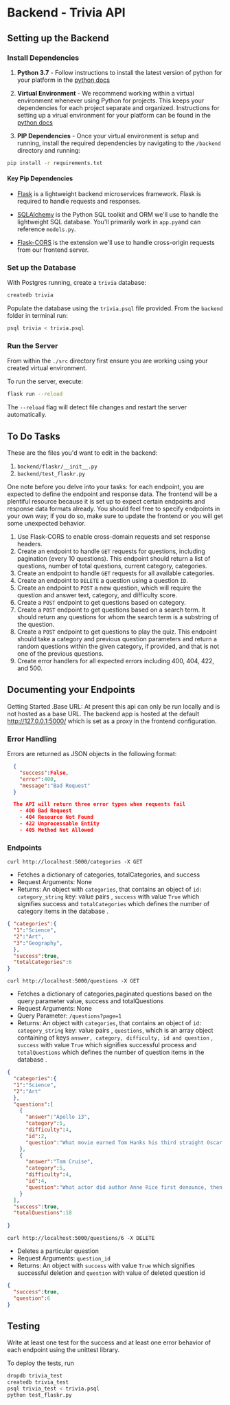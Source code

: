# Backend - Trivia API

## Setting up the Backend

### Install Dependencies

1. **Python 3.7** - Follow instructions to install the latest version of python for your platform in the [python docs](https://docs.python.org/3/using/unix.html#getting-and-installing-the-latest-version-of-python)

2. **Virtual Environment** - We recommend working within a virtual environment whenever using Python for projects. This keeps your dependencies for each project separate and organized. Instructions for setting up a virual environment for your platform can be found in the [python docs](https://packaging.python.org/guides/installing-using-pip-and-virtual-environments/)

3. **PIP Dependencies** - Once your virtual environment is setup and running, install the required dependencies by navigating to the `/backend` directory and running:

```bash
pip install -r requirements.txt
```

#### Key Pip Dependencies

- [Flask](http://flask.pocoo.org/) is a lightweight backend microservices framework. Flask is required to handle requests and responses.

- [SQLAlchemy](https://www.sqlalchemy.org/) is the Python SQL toolkit and ORM we'll use to handle the lightweight SQL database. You'll primarily work in `app.py`and can reference `models.py`.

- [Flask-CORS](https://flask-cors.readthedocs.io/en/latest/#) is the extension we'll use to handle cross-origin requests from our frontend server.

### Set up the Database

With Postgres running, create a `trivia` database:

```bash
createdb trivia
```

Populate the database using the `trivia.psql` file provided. From the `backend` folder in terminal run:

```bash
psql trivia < trivia.psql
```

### Run the Server

From within the `./src` directory first ensure you are working using your created virtual environment.

To run the server, execute:

```bash
flask run --reload
```

The `--reload` flag will detect file changes and restart the server automatically.

## To Do Tasks

These are the files you'd want to edit in the backend:

1. `backend/flaskr/__init__.py`
2. `backend/test_flaskr.py`

One note before you delve into your tasks: for each endpoint, you are expected to define the endpoint and response data. The frontend will be a plentiful resource because it is set up to expect certain endpoints and response data formats already. You should feel free to specify endpoints in your own way; if you do so, make sure to update the frontend or you will get some unexpected behavior.

1. Use Flask-CORS to enable cross-domain requests and set response headers.
2. Create an endpoint to handle `GET` requests for questions, including pagination (every 10 questions). This endpoint should return a list of questions, number of total questions, current category, categories.
3. Create an endpoint to handle `GET` requests for all available categories.
4. Create an endpoint to `DELETE` a question using a question `ID`.
5. Create an endpoint to `POST` a new question, which will require the question and answer text, category, and difficulty score.
6. Create a `POST` endpoint to get questions based on category.
7. Create a `POST` endpoint to get questions based on a search term. It should return any questions for whom the search term is a substring of the question.
8. Create a `POST` endpoint to get questions to play the quiz. This endpoint should take a category and previous question parameters and return a random questions within the given category, if provided, and that is not one of the previous questions.
9. Create error handlers for all expected errors including 400, 404, 422, and 500.

## Documenting your Endpoints

Getting Started 
  .Base URL: At present this api can only be run locally and is not hosted as a base URL. The backend app is hosted at the default http://127.0.0.1:5000/ which is set as a proxy in the frontend configuration.


### Error Handling

Errors are returned as JSON objects in the following format:

```json
  {
    "success":False,
    "error":400,
    "message":"Bad Request"
  }

  The API will return three error types when requests fail
    - 400 Bad Request 
    - 404 Resource Not Found
    - 422 Unprocessable Entity
    - 405 Method Not Allowed 

 ```   


### Endpoints

`curl http://localhost:5000/categories -X GET`

- Fetches a dictionary of categories, totalCategories, and success
- Request Arguments: None
- Returns: An object with  `categories`, that contains an object of `id: category_string` key: value pairs , `success` with value `True` which signifies success and `totalCategories` which defines the number of category items in the database .

```json
{ "categories":{
  "1":"Science",
  "2":"Art",
  "3":"Geography",
  },
  "success":true,
  "totalCategories":6
}
```

`curl http://localhost:5000/questions -X GET`

- Fetches a dictionary of categories,paginated questions based on the query parameter value, success and totalQuestions 
- Request Arguments: None
- Query Parameter: `/questions?page=1`
- Returns: An object with  `categories`, that contains an object of `id: category_string` key: value pairs , `questions`, which is an array object containing of keys `answer, category, difficulty, id and question` , `success` with value `True` which signifies successful process and `totalQuestions` which defines the number of question items in the database .

```json
{
  "categories":{
  "1":"Science",
  "2":"Art"
  },
  "questions":[
    {
      "answer":"Apollo 13",
      "category":5,
      "difficulty":4,
      "id":2,
      "question":"What movie earned Tom Hanks his third straight Oscar nomination, in 1996?"
    },
    {
      "answer":"Tom Cruise",
      "category":5,
      "difficulty":4,
      "id":4,
      "question":"What actor did author Anne Rice first denounce, then praise in the role of her beloved Lestat?"
    }
  ],
  "success":true,
  "totalQuestions":18
  
}
```

`curl http://localhost:5000/questions/6 -X DELETE`

- Deletes a particular question
- Request Arguments: `question_id`
- Returns: An object with  `success` with value `True` which signifies successful deletion and `question` with value of deleted question id

```json
{ 
  "success":true,
  "question":6
}
```




## Testing

Write at least one test for the success and at least one error behavior of each endpoint using the unittest library.

To deploy the tests, run

```bash
dropdb trivia_test
createdb trivia_test
psql trivia_test < trivia.psql
python test_flaskr.py
```
